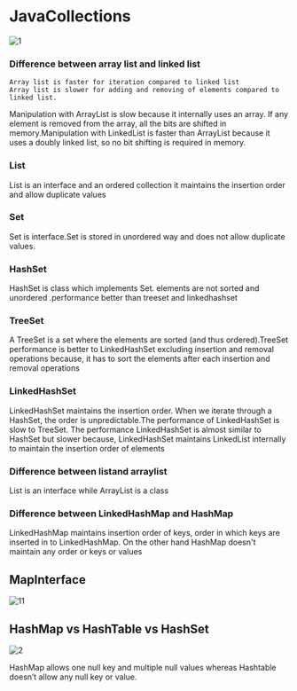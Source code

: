 # JavaCollections

![1](https://user-images.githubusercontent.com/24494133/42983259-59542568-8c03-11e8-94ef-35683ebfd111.PNG)

  ### Difference between array list and linked list <br />

	Array list is faster for iteration compared to linked list
	Array list is slower for adding and removing of elements compared to linked list.
	
Manipulation with ArrayList is slow because it internally uses an array. If any element is removed from the array, all the bits are shifted in memory.Manipulation with LinkedList is faster than ArrayList because it uses a doubly linked list, so no bit shifting is required in memory.

### List
List is an interface and an ordered collection it maintains the insertion order and allow duplicate values
### Set
Set is interface.Set is stored in unordered way and does not allow duplicate values. 
### HashSet
HashSet is class which implements Set. elements are not sorted and unordered .performance better than treeset and linkedhashset
### TreeSet
A TreeSet is a set where the elements are sorted (and thus ordered).TreeSet performance is better to LinkedHashSet excluding insertion and removal operations because, it has to sort the elements after each insertion and removal operations
### LinkedHashSet
LinkedHashSet maintains the insertion order. When we iterate through a HashSet, the order is unpredictable.The performance of LinkedHashSet is slow to TreeSet. The performance LinkedHashSet is almost similar to HashSet but slower because, LinkedHashSet maintains LinkedList internally to maintain the insertion order of elements
	
### Difference between listand arraylist <br />
  List is an interface while ArrayList is a class

### Difference between LinkedHashMap and HashMap <br />
LinkedHashMap maintains insertion order of keys, order in which keys are inserted in to LinkedHashMap. On the other hand HashMap doesn't maintain any order or keys or values

## MapInterface
![11](https://user-images.githubusercontent.com/24494133/42983775-20b9d3a8-8c06-11e8-8573-fd8059f54169.PNG)

## HashMap vs HashTable vs HashSet
![2](https://user-images.githubusercontent.com/24494133/42985695-37274c88-8c10-11e8-92b5-912f80dbdbc8.PNG)

HashMap allows one null key and multiple null values whereas Hashtable doesn’t allow any null key or value.
